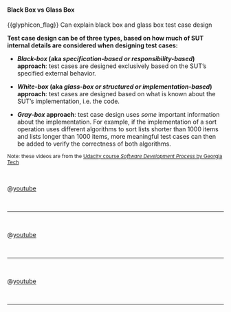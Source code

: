 <div id="title">

#### Black Box vs Glass Box

</div>

<span id="prereqs"></span>

<span id="outcomes">{{glyphicon_flag}} Can explain black box and glass box test case design</span>

<div id="body">

**Test case design can be of three types, based on how much of SUT internal details are considered when designing test cases:**

* **_Black-box_ (aka _specification-based or responsibility-based_) approach**: test cases are designed exclusively based on the SUT’s specified external behavior.

* **_White-box_ (aka _glass-box or structured or implementation-based_) approach**: test cases are designed based on what is known about the SUT’s implementation, i.e. the code.

* **_Gray-box_ approach**: test case design uses _some_ important information about the implementation. For example, if the implementation of a sort operation uses different algorithms to sort lists shorter than 1000 items and lists longer than 1000 items, more meaningful test cases can then be added to verify the correctness of both algorithms.


<panel type="seamless" header="{{ icon_video }} %%Black-box and white-box testing%%"> 

<sub>Note: these videos are from the [Udacity course _Software Development Process_ by Georgia Tech](https://www.udacity.com/course/software-development-process--ud805)</sub>

<tabs> 
  <tab header="{{ icon_video }} Black-box vs White-box testing">
 
@[youtube](jRwwb7iaRsU)

  <hr></tab>
  <tab header="{{ icon_video }} Black-box testing example">
 
@[youtube](6pbB37nFUZw)

  <hr></tab>
  <tab header="{{ icon_video }} White-box testing example">
 
@[youtube](KIAkoae6_jE)

  <hr></tab>

</tabs>
</panel>

</div>

<div id="extras">
</div>